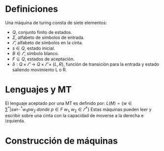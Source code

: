 # Definiciones
Una máquina de turing consta de siete elementos:
- $Q$, conjunto finito de estados.
- $\Sigma$, alfabeto de símbolos de entrada.
- $\varGamma$, alfabeto de símbolos en la cinta.
- $s\in Q$, estado inicial.
- $B \in \varGamma$, símbolo blanco.
- $F\subseteq Q$, estados de aceptación.
- $\delta :Q\times\varGamma\rightarrow Q\times\varGamma\times\{L,R\}$, función de transición para la entrada y estado saliendo movimiento L o R. 

# Lenguajes y MT
El lenguaje aceptado por una MT es definido por:
$L(M)=\{w\in\sum^*|sw\vdash^*w_1pw_2\ donde\ p\in F \ w_1,w_2\in\varGamma^*\}$
Estas máquinas pueden leer y escribir sobre una cinta con la capacidad de moverse a la derecha e izquierda.
# Construcción de máquinas